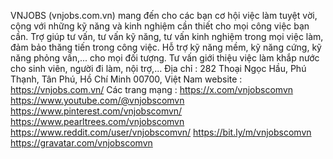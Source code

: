 
VNJOBS (vnjobs.com.vn) mang đến cho các bạn cơ hội việc làm tuyệt vời, cộng với những kỹ năng và kinh nghiệm cần thiết cho mọi công việc bạn cần. Trợ giúp tư vấn, tư vấn kỹ năng, tư vấn kinh nghiệm trong mọi việc làm, đảm bảo thăng tiến trong công việc. Hỗ trợ kỹ năng mềm, kỹ năng cứng, kỹ năng phỏng vấn,... cho mọi đối tượng. Tư vấn giới thiệu việc làm khắp nước cho sinh viên, người đi làm, nội trợ,...
Địa chỉ : 282 Thoại Ngọc Hầu, Phú Thạnh, Tân Phú, Hồ Chí Minh 00700, Việt Nam
website : https://vnjobs.com.vn/ 
Các trang mạng :
https://x.com/vnjobscomvn
https://www.youtube.com/@vnjobscomvn
https://www.pinterest.com/vnjobscomvn/
https://www.pearltrees.com/vnjobscomvn
https://www.reddit.com/user/vnjobscomvn/
https://bit.ly/m/vnjobscomvn
https://gravatar.com/vnjobscomvn



